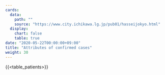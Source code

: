 ```yaml
---
cards:
  data:
    path: ""
    source: "https://www.city.ichikawa.lg.jp/pub01/hasseijokyo.html"
  display:
    chart: false
    table: true
date: "2020-05-22T00:00:00+09:00"
title: "Attributes of confirmed cases"
weight: 30
---
```


{{<table_patients>}}

